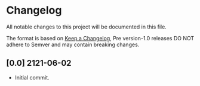 # Changelog
All notable changes to this project will be documented in this file.

The format is based on [Keep a Changelog](https://keepachangelog.com/en/1.0.0/),
Pre version-1.0 releases DO NOT adhere to Semver and may contain breaking changes.

## [0.0] 2121-06-02
- Initial commit.
